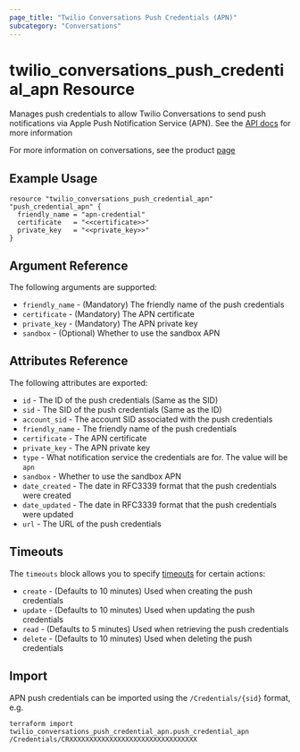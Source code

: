 ```yaml
---
page_title: "Twilio Conversations Push Credentials (APN)"
subcategory: "Conversations"
---
```


# twilio_conversations_push_credential_apn Resource

Manages push credentials to allow Twilio Conversations to send push notifications via Apple Push Notification Service (APN). See the [API docs](https://www.twilio.com/docs/conversations/api/credential-resource) for more information

For more information on conversations, see the product [page](https://www.twilio.com/conversations)

## Example Usage

```hcl
resource "twilio_conversations_push_credential_apn" "push_credential_apn" {
  friendly_name = "apn-credential"
  certificate   = "<<certificate>>"
  private_key   = "<<private_key>>"
}
```

## Argument Reference

The following arguments are supported:

- `friendly_name` - (Mandatory) The friendly name of the push credentials
- `certificate` - (Mandatory) The APN certificate
- `private_key` - (Mandatory) The APN private key
- `sandbox` - (Optional) Whether to use the sandbox APN

## Attributes Reference

The following attributes are exported:

- `id` - The ID of the push credentials (Same as the SID)
- `sid` - The SID of the push credentials  (Same as the ID)
- `account_sid` - The account SID associated with the push credentials 
- `friendly_name` - The friendly name of the push credentials
- `certificate` - The APN certificate
- `private_key` - The APN private key
- `type` - What notification service the credentials are for. The value will be `apn`
- `sandbox` - Whether to use the sandbox APN
- `date_created` - The date in RFC3339 format that the push credentials were created
- `date_updated` - The date in RFC3339 format that the push credentials were updated
- `url` - The URL of the push credentials

## Timeouts

The `timeouts` block allows you to specify [timeouts](https://www.terraform.io/docs/configuration/resources.html#timeouts) for certain actions:

- `create` - (Defaults to 10 minutes) Used when creating the push credentials
- `update` - (Defaults to 10 minutes) Used when updating the push credentials
- `read` - (Defaults to 5 minutes) Used when retrieving the push credentials
- `delete` - (Defaults to 10 minutes) Used when deleting the push credentials

## Import

APN push credentials can be imported using the `/Credentials/{sid}` format, e.g.

```shell
terraform import twilio_conversations_push_credential_apn.push_credential_apn /Credentials/CRXXXXXXXXXXXXXXXXXXXXXXXXXXXXXXXX
```
